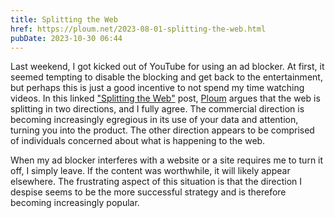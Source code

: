 ```yaml
---
title: Splitting the Web
href: https://ploum.net/2023-08-01-splitting-the-web.html
pubDate: 2023-10-30 06:44
---
```


Last weekend, I got kicked out of YouTube for using an ad blocker. At first, it seemed tempting to disable the blocking and get back to the entertainment, but perhaps this is just a good incentive to not spend my time watching videos. In this linked ["Splitting the Web"](https://ploum.net/2023-08-01-splitting-the-web.html) post, [Ploum](https://ploum.net) argues that the web is splitting in two directions, and I fully agree. The commercial direction is becoming increasingly egregious in its use of your data and attention, turning you into the product. The other direction appears to be comprised of individuals concerned about what is happening to the web.

When my ad blocker interferes with a website or a site requires me to turn it off, I simply leave. If the content was worthwhile, it will likely appear elsewhere. The frustrating aspect of this situation is that the direction I despise seems to be the more successful strategy and is therefore becoming increasingly popular.
